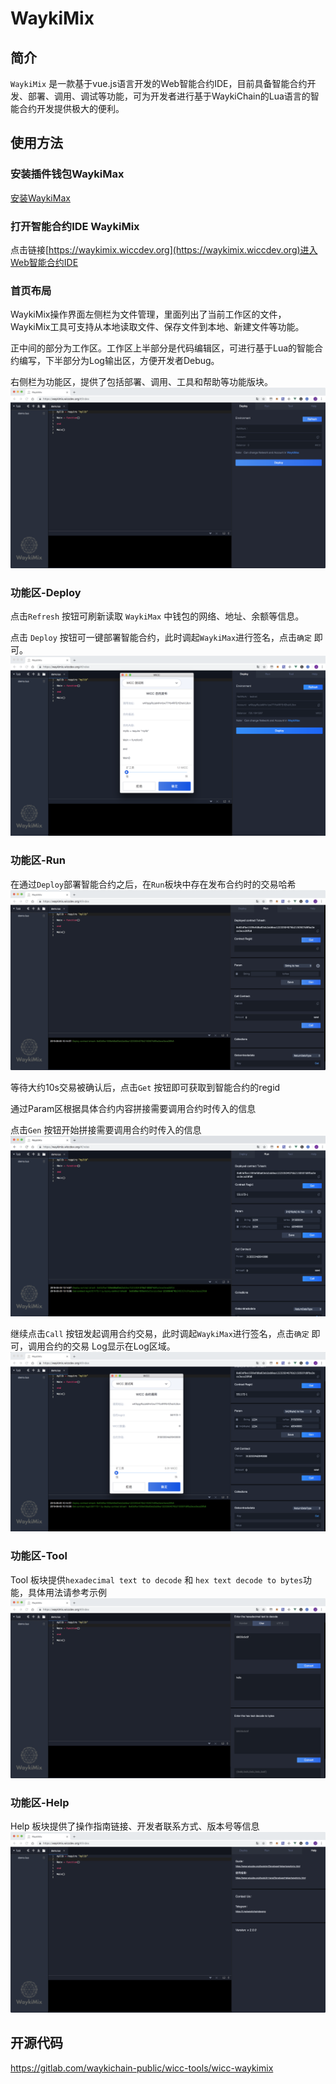 <extoc></extoc>
# WaykiMix

## 简介
`WaykiMix` 是一款基于vue.js语言开发的Web智能合约IDE，目前具备智能合约开发、部署、调用、调试等功能，可为开发者进行基于WaykiChain的Lua语言的智能合约开发提供极大的便利。

## 使用方法
### 安装插件钱包WaykiMax
[安装WaykiMax](./webextension.md)

### 打开智能合约IDE WaykiMix
点击链接[https://waykimix.wiccdev.org](https://waykimix.wiccdev.org)进入Web智能合约IDE

### 首页布局
WaykiMix操作界面左侧栏为文件管理，里面列出了当前工作区的文件，WaykiMix工具可支持从本地读取文件、保存文件到本地、新建文件等功能。

正中间的部分为工作区。工作区上半部分是代码编辑区，可进行基于Lua的智能合约编写，下半部分为Log输出区，方便开发者Debug。

右侧栏为功能区，提供了包括部署、调用、工具和帮助等功能版块。
![](../images/waykimix1.png)

### 功能区-Deploy
点击`Refresh` 按钮可刷新读取 `WaykiMax` 中钱包的网络、地址、余额等信息。

点击 `Deploy` 按钮可一键部署智能合约，此时调起`WaykiMax`进行签名，点击`确定` 即可。
![](../images/waykimix2.png)

### 功能区-Run
在通过`Deploy`部署智能合约之后，在`Run`板块中存在发布合约时的交易哈希
![](../images/waykimix3.png)

等待大约10s交易被确认后，点击`Get` 按钮即可获取到智能合约的regid

通过Param区根据具体合约内容拼接需要调用合约时传入的信息

点击`Gen` 按钮开始拼接需要调用合约时传入的信息
![](../images/waykimix4.png)

继续点击`Call` 按钮发起调用合约交易，此时调起`WaykiMax`进行签名，点击`确定` 即可，调用合约的交易 Log显示在Log区域。
![](../images/waykimix5.png)

### 功能区-Tool
Tool 板块提供`hexadecimal text to decode` 和  `hex text decode to bytes`功能，具体用法请参考示例
![](../images/waykimix6.png)

### 功能区-Help
Help 板块提供了操作指南链接、开发者联系方式、版本号等信息
![](../images/waykimix7.png)

## 开源代码

https://gitlab.com/waykichain-public/wicc-tools/wicc-waykimix
